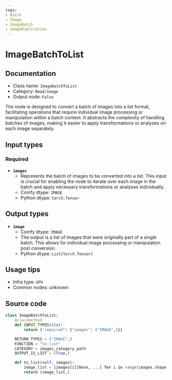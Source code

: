```yaml
---
tags:
- Batch
- Image
- ImageBatch
- ImageDuplication
---
```


# ImageBatchToList
## Documentation
- Class name: `ImageBatchToList`
- Category: `Bmad/image`
- Output node: `False`

The node is designed to convert a batch of images into a list format, facilitating operations that require individual image processing or manipulation within a batch context. It abstracts the complexity of handling batches of images, making it easier to apply transformations or analyses on each image separately.
## Input types
### Required
- **`images`**
    - Represents the batch of images to be converted into a list. This input is crucial for enabling the node to iterate over each image in the batch and apply necessary transformations or analyses individually.
    - Comfy dtype: `IMAGE`
    - Python dtype: `torch.Tensor`
## Output types
- **`image`**
    - Comfy dtype: `IMAGE`
    - The output is a list of images that were originally part of a single batch. This allows for individual image processing or manipulation post conversion.
    - Python dtype: `List[torch.Tensor]`
## Usage tips
- Infra type: `GPU`
- Common nodes: unknown


## Source code
```python
class ImageBatchToList:
    @classmethod
    def INPUT_TYPES(cls):
        return {"required": {"images": ("IMAGE",)}}

    RETURN_TYPES = ("IMAGE",)
    FUNCTION = "to_list"
    CATEGORY = images_category_path
    OUTPUT_IS_LIST = (True,)

    def to_list(self, images):
        image_list = [images[i][None, ...] for i in range(images.shape[0])]
        return (image_list,)

```
